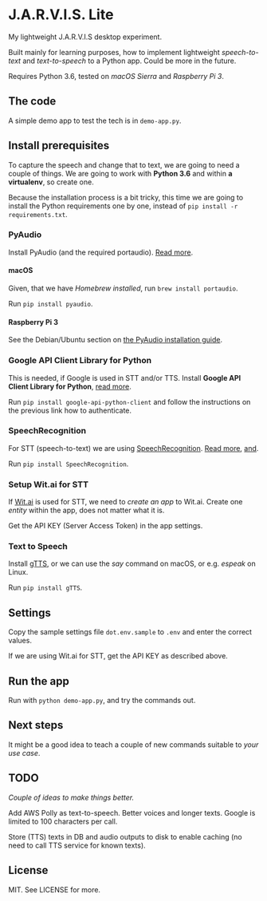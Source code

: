 J.A.R.V.I.S. Lite
=================

My lightweight J.A.R.V.I.S desktop experiment.

Built mainly for learning purposes, how to implement lightweight *speech-to-text* and *text-to-speech* to a Python app. Could be more in the future.

Requires Python 3.6, tested on *macOS Sierra* and *Raspberry Pi 3*.

## The code

A simple demo app to test the tech is in `demo-app.py`.

## Install prerequisites

To capture the speech and change that to text, we are going to need a couple of things. We are going to work with **Python 3.6** and within **a virtualenv**, so create one.

Because the installation process is a bit tricky, this time we are going to install the Python requirements one by one, instead of `pip install -r requirements.txt`.

### PyAudio

Install PyAudio (and the required portaudio). [Read more](http://people.csail.mit.edu/hubert/pyaudio/).

#### macOS

Given, that we have *Homebrew installed*, run `brew install portaudio`.

Run `pip install pyaudio`.

#### Raspberry Pi 3

See the Debian/Ubuntu section on [the PyAudio installation guide](http://people.csail.mit.edu/hubert/pyaudio/).

### Google API Client Library for Python

This is needed, if Google is used in STT and/or TTS. Install **Google API Client Library for Python**, [read more](https://developers.google.com/api-client-library/python/).

Run `pip install google-api-python-client` and follow the instructions on the previous link how to authenticate.

### SpeechRecognition

For STT (speech-to-text) we are using [SpeechRecognition](https://pypi.python.org/pypi/SpeechRecognition/). [Read more](https://github.com/Uberi/speech_recognition), [and](https://github.com/Uberi/speech_recognition/blob/master/reference/library-reference.rst).

Run `pip install SpeechRecognition`.

### Setup Wit.ai for STT

If [Wit.ai](https://wit.ai/) is used for STT, we need to *create an app* to Wit.ai. Create one *entity* within the app, does not matter what it is.

Get the API KEY (Server Access Token) in the app settings.

### Text to Speech

Install [gTTS](https://github.com/pndurette/gTTS), or we can use the *say* command on macOS, or e.g. *espeak* on Linux.

Run `pip install gTTS`.

## Settings

Copy the sample settings file `dot.env.sample` to `.env` and enter the correct values.

If we are using Wit.ai for STT, get the API KEY as described above.

## Run the app

Run with `python demo-app.py`, and try the commands out.

## Next steps

It might be a good idea to teach a couple of new commands suitable to *your use case*.

## TODO

*Couple of ideas to make things better.*

Add AWS Polly as text-to-speech. Better voices and longer texts. Google is limited to 100 characters per call.

Store (TTS) texts in DB and audio outputs to disk to enable caching (no need to call TTS service for known texts).

## License

MIT. See LICENSE for more.

